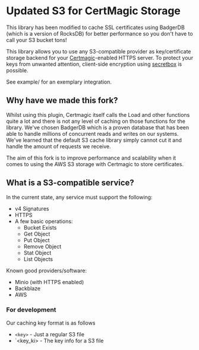 # Updated S3 for CertMagic Storage

This library has been modified to cache SSL certificates using BadgerDB (which is a version of RocksDB) for better performance so you don't have to call your S3 bucket tons! 

This library allows you to use any S3-compatible provider as key/certificate storage backend for your [Certmagic](https://github.com/caddyserver/certmagic)-enabled HTTPS server. To protect your keys from unwanted attention, client-side encryption using [secretbox](https://pkg.go.dev/golang.org/x/crypto@v0.0.0-20200728195943-123391ffb6de/nacl/secretbox?tab=doc) is possible.

See example/ for an exemplary integration.

## Why have we made this fork?
Whilst using this plugin, Certmagic itself calls the Load and other functions quite a lot and there is not any level of caching on those functions for the library. We've chosen BadgerDB which is a proven database that has been able to handle millions of concurrent reads and writes on our systems. We've learned that the default S3 cache library simply cannot cut it and handle the amount of requests we receive. 

The aim of this fork is to improve performance and scalability when it comes to using the AWS S3 storage with Certmagic to store certificates.

## What is a S3-compatible service?

In the current state, any service must support the following:

- v4 Signatures
- HTTPS
- A few basic operations:
	- Bucket Exists
	- Get Object
	- Put Object
	- Remove Object
	- Stat Object
	- List Objects

Known good providers/software:

- Minio (with HTTPS enabled)
- Backblaze
- AWS

### For development
Our caching key format is as follows

- `<key>` - Just a regular S3 file
- `<key_ki> - The key info for a S3 file
